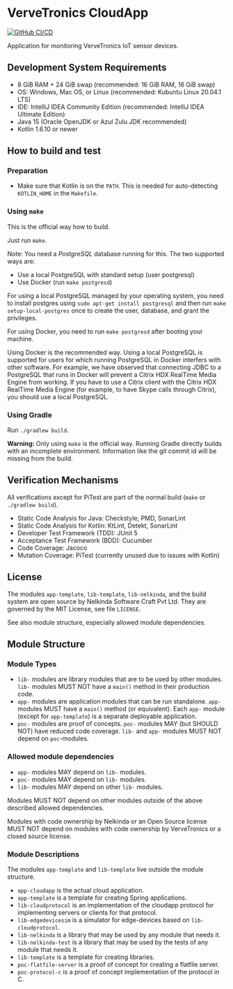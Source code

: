 # VerveTronics CloudApp

[![GitHub CI/CD](https://github.com/VTPL-GitHub/vtiotcloudapp/workflows/CI/CD/badge.svg)](https://github.com/VTPL-GitHub/vtiotcloudapp/actions)

Application for monitoring VerveTronics IoT sensor devices.

## Development System Requirements

* 8 GiB RAM + 24 GiB swap (recommended: 16 GiB RAM, 16 GiB swap)
* OS: Windows, Mac OS, or Linux (recommended: Kubuntu Linux 20.04.1 LTS)
* IDE: IntelliJ IDEA Community Edition (recommended: IntelliJ IDEA Ultimate Edition)
* Java 15 (Oracle OpenJDK or Azul Zulu JDK recommended)
* Kotlin 1.6.10 or newer

## How to build and test

### Preparation
- Make sure that Kotlin is on the `PATH`.
  This is needed for auto-detecting `KOTLIN_HOME` in the `Makefile`.

### Using `make`

This is the official way how to build.

Just run `make`.

Note: You need a _PostgreSQL_ database running for this.
The two supported ways are:
* Use a local PostgreSQL with standard setup (user postgresql)
* Use Docker (run `make postgresd`)

For using a local PostgreSQL managed by your operating system, you need to install postgres using `sudo apt-get install postgresql` and then run `make setup-local-postgres` once to create the user, database, and grant the privileges.

For using Docker, you need to run `make postgresd` after booting your machine.

Using Docker is the recommended way.
Using a local PostgreSQL is supported for users for which running PostgreSQL in Docker interfers with other software.
For example, we have observed that connecting JDBC to a PostgreSQL that runs in Docker will prevent a Citrix HDX RealTime Media Engine from working.
If you have to use a Citrix client with the Citrix HDX RealTime Media Engine (for example, to have Skype calls through Citrix), you should use a local PostgreSQL.

### Using Gradle

Run `./gradlew build`.

**Warning:** Only using `make` is the official way.
Running Gradle directly builds with an incomplete environment.
Information like the git commit id will be missing from the build.

## Verification Mechanisms
All verifications except for PiTest are part of the normal build (`make` or `./gradlew build`).

* Static Code Analysis for Java: Checkstyle, PMD, SonarLint
* Static Code Analysis for Kotlin: KtLint, Detekt, SonarLint
* Developer Test Framework (TDD): JUnit 5
* Acceptance Test Framework (BDD): Cucumber
* Code Coverage: Jacoco
* Mutation Coverage: PiTest (currently unused due to issues with Kotlin)

## License
The modules `app-template`, `lib-template`, `lib-nelkinda`, and the build system are open source by Nelkinda Software Craft Pvt Ltd.
They are governed by the MIT License, see file `LICENSE`.

See also module structure, especially allowed module dependencies.

## Module Structure

### Module Types
* `lib-` modules are library modules that are to be used by other modules.
  `lib-` modules MUST NOT have a `main()` method in their production code.
* `app-` modules are application modules that can be run standalone.
  `app-` modules MUST have a `main()` method (or equivalent).
  Each `app-` module (except for `app-template`) is a separate deployable application.
* `poc-` modules are proof of concepts.
  `poc-` modules MAY (but SHOULD NOT) have reduced code coverage.
  `lib-` and `app-` modules MUST NOT depend on `poc`-modules.

### Allowed module dependencies
* `app-` modules MAY depend on `lib-` modules.
* `poc-` modules MAY depend on `lib-` modules.
* `lib-` modules MAY depend on other `lib-` modules.

Modules MUST NOT depend on other modules outside of the above described allowed dependencies.

Modules with code ownership by Nelkinda or an Open Source license MUST NOT depend on modules with code ownership by VerveTronics or a closed source license.


### Module Descriptions
The modules `app-template` and `lib-template` live outside the module structure.

* `app-cloudapp` is the actual cloud application.
* `app-template` is a template for creating Spring applications.
* `lib-cloudprotocol` is an implementation of the cloudapp protocol for implementing servers or clients for that protocol.
* `lib-edgedevicesim` is a simulator for edge-devices based on `lib-cloudprotocol`.
* `lib-nelkinda` is a library that may be used by any module that needs it.
* `lib-nelkinda-test` is a library that may be used by the tests of any module that needs it.
* `lib-template` is a template for creating libraries.
* `poc-flatfile-server` is a proof of concept for creating a flatfile server.
* `poc-protocol-c` is a proof of concept implementation of the protocol in C.
